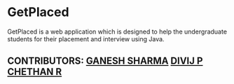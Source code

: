 # GetPlaced
GetPlaced is a web application which is designed to help the undergraduate students for their placement and interview using Java.

## CONTRIBUTORS:  [GANESH SHARMA](https://github.com/GANESHSHARMA1) [DIVIJ P](https://github.com/DJ050203) [CHETHAN R](https://github.com/GANSESHSHARMA1)  
